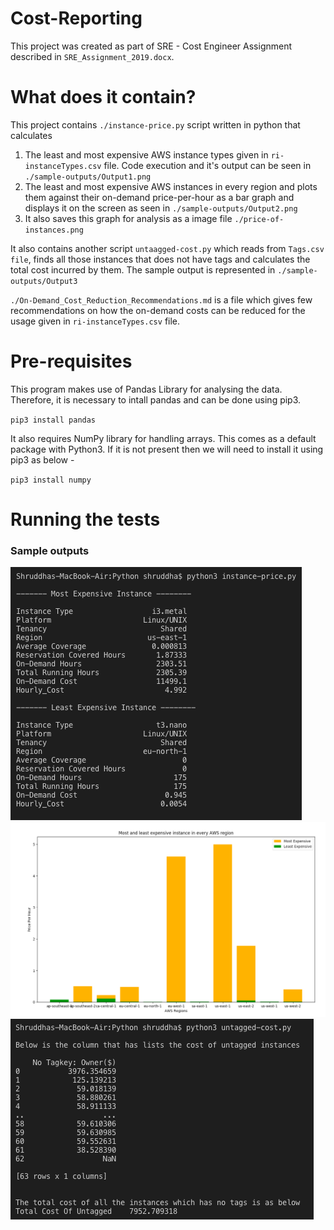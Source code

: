 # Cost-Reporting

This project was created as part of SRE - Cost Engineer Assignment described in `SRE_Assignment_2019.docx`.

# What does it contain?

This project contains `./instance-price.py` script written in python that calculates
  1. The least and most expensive AWS instance types given in `ri-instanceTypes.csv` file. Code execution and it's output can      be seen in `./sample-outputs/Output1.png`
  2. The least and most expensive AWS instances in every region and plots them against their on-demand price-per-hour as a bar      graph and displays it on the screen as seen in `./sample-outputs/Output2.png`
  3. It also saves this graph for analysis as a image file `./price-of-instances.png`

It also contains another script `untaagged-cost.py` which reads from `Tags.csv file`, finds all those instances that does not have tags and calculates the total cost incurred by them. The sample output is represented in `./sample-outputs/Output3`

`./On-Demand_Cost_Reduction_Recommendations.md` is a file which gives few recommendations on how the on-demand costs can be reduced for the usage given in `ri-instanceTypes.csv` file.

# Pre-requisites

This program makes use of Pandas Library for analysing the data. Therefore, it is necessary to intall pandas and can be done using pip3.

`pip3 install pandas`

It also requires NumPy library for handling arrays. This comes as a default package with Python3. If it is not present then we will need to install it using pip3 as below - 

`pip3 install numpy`

# Running the tests

### Sample outputs
![Least and most expensive intance types in the given data](./sample-outputs/Output1.png)
![Graph that shows the max and min priced instances of every region](./sample-outputs/Output2.png)
![Output which shows the total cost of untagged instances](./sample-outputs/Output3.png)

